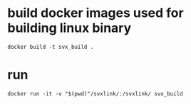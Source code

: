 

# build docker images used for building linux binary
```
docker build -t svx_build .
````

# run 
```
docker run -it -v "$(pwd)"/svxlink/:/svxlink/ svx_build
```
